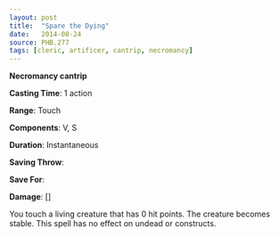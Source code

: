 ```yaml
---
layout: post
title:  "Spare the Dying"
date:   2014-08-24
source: PHB.277
tags: [cleric, artificer, cantrip, necromancy]
---
```


**Necromancy cantrip**

**Casting Time**: 1 action

**Range**: Touch

**Components**: V, S

**Duration**: Instantaneous

**Saving Throw**:

**Save For**:

**Damage**: []

You touch a living creature that has 0 hit points. The creature becomes stable. This spell has no effect on undead or constructs.
